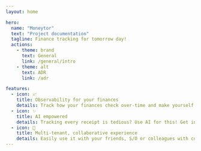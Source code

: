 ```yaml
---
layout: home

hero:
  name: "Moneytor"
  text: "Project documentation"
  tagline: Finance tracking for tomorrow day!
  actions:
    - theme: brand
      text: General
      link: /general/intro
    - theme: alt
      text: ADR
      link: /adr

features:
  - icon: 📈
    title: Observability for your finances
    details: Track how your finances check over-time and make yourself accountable with budget planning features
  - icon: ✨
    title: AI empowered
    details: Tracking every receipt is tedious? Use AI for this! Get insights into how your budget is looking and changing over time
  - icon: 🤝
    title: Multi-tenant, collaborative experience
    details: Easily use it with your friends, S/O or colleagues with completely separate experience
---
```

